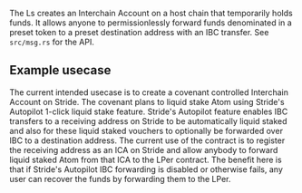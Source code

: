 The Ls creates an Interchain Account on a host chain that temporarily holds funds. It allows anyone to permissionlessly forward funds denominated in a preset token to a preset destination address with an IBC transfer. See `src/msg.rs` for the API.

## Example usecase
The current intended usecase is to create a covenant controlled Interchain Account on Stride. The covenant plans to liquid stake Atom using Stride's Autopilot 1-click liquid stake feature. Stride's Autopilot feature enables IBC transfers to a receiving address on Stride to be automatically liquid staked and also for these liquid staked vouchers to optionally be forwarded over IBC to a destination address. The current use of the contract is to register the receiving address as an ICA on Stride and allow anybody to forward liquid staked Atom from that ICA to the LPer contract. The benefit here is that if Stride's Autopilot IBC forwarding is disabled or otherwise fails, any user can recover the funds by forwarding them to the LPer.
